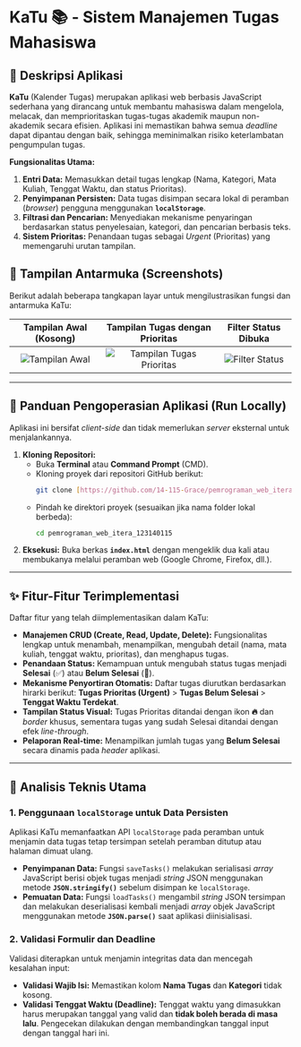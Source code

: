 # KaTu 📚 - Sistem Manajemen Tugas Mahasiswa

## 🌟 Deskripsi Aplikasi

**KaTu** (Kalender Tugas) merupakan aplikasi web berbasis JavaScript sederhana yang dirancang untuk membantu mahasiswa dalam mengelola, melacak, dan memprioritaskan tugas-tugas akademik maupun non-akademik secara efisien. Aplikasi ini memastikan bahwa semua *deadline* dapat dipantau dengan baik, sehingga meminimalkan risiko keterlambatan pengumpulan tugas.

**Fungsionalitas Utama:**
1.  **Entri Data:** Memasukkan detail tugas lengkap (Nama, Kategori, Mata Kuliah, Tenggat Waktu, dan status Prioritas).
2.  **Penyimpanan Persisten:** Data tugas disimpan secara lokal di peramban (*browser*) pengguna menggunakan **`localStorage`**.
3.  **Filtrasi dan Pencarian:** Menyediakan mekanisme penyaringan berdasarkan status penyelesaian, kategori, dan pencarian berbasis teks.
4.  **Sistem Prioritas:** Penandaan tugas sebagai *Urgent* (Prioritas) yang memengaruhi urutan tampilan.

## 📸 Tampilan Antarmuka (Screenshots)

Berikut adalah beberapa tangkapan layar untuk mengilustrasikan fungsi dan antarmuka KaTu:

| Tampilan Awal (Kosong) | Tampilan Tugas dengan Prioritas | Filter Status Dibuka |
| :---: | :---: | :---: |
| ![Tampilan Awal](/Screenshot/tampilanAwal.png) | ![Tampilan Tugas Prioritas](/Screenshot/TampilanTugasPrioritas.png) | ![Filter Status](/Screenshot/FIlterStatus.png) |

---

## 🚀 Panduan Pengoperasian Aplikasi (Run Locally)

Aplikasi ini bersifat *client-side* dan tidak memerlukan *server* eksternal untuk menjalankannya.

1.  **Kloning Repositori:**
    * Buka **Terminal** atau **Command Prompt** (CMD).
    * Kloning proyek dari repositori GitHub berikut:
        ```bash
        git clone [https://github.com/14-115-Grace/pemrograman_web_itera_123140115.git](https://github.com/14-115-Grace/pemrograman_web_itera_123140115.git)
        ```
    * Pindah ke direktori proyek (sesuaikan jika nama folder lokal berbeda):
        ```bash
        cd pemrograman_web_itera_123140115 
        ```
2.  **Eksekusi:** Buka berkas **`index.html`** dengan mengeklik dua kali atau membukanya melalui peramban web (Google Chrome, Firefox, dll.).

---

## ✨ Fitur-Fitur Terimplementasi

Daftar fitur yang telah diimplementasikan dalam KaTu:

* **Manajemen CRUD (Create, Read, Update, Delete):** Fungsionalitas lengkap untuk menambah, menampilkan, mengubah detail (nama, mata kuliah, tenggat waktu, prioritas), dan menghapus tugas.
* **Penandaan Status:** Kemampuan untuk mengubah status tugas menjadi **Selesai** (✅) atau **Belum Selesai** (🔄).
* **Mekanisme Penyortiran Otomatis:** Daftar tugas diurutkan berdasarkan hirarki berikut: **Tugas Prioritas (Urgent)** > **Tugas Belum Selesai** > **Tenggat Waktu Terdekat**.
* **Tampilan Status Visual:** Tugas Prioritas ditandai dengan ikon **🔥** dan *border* khusus, sementara tugas yang sudah Selesai ditandai dengan efek *line-through*.
* **Pelaporan Real-time:** Menampilkan jumlah tugas yang **Belum Selesai** secara dinamis pada *header* aplikasi.

---

## 🧠 Analisis Teknis Utama

### 1. Penggunaan `localStorage` untuk Data Persisten

Aplikasi KaTu memanfaatkan API `localStorage` pada peramban untuk menjamin data tugas tetap tersimpan setelah peramban ditutup atau halaman dimuat ulang.

* **Penyimpanan Data:** Fungsi `saveTasks()` melakukan serialisasi *array* JavaScript berisi objek tugas menjadi *string* JSON menggunakan metode **`JSON.stringify()`** sebelum disimpan ke `localStorage`.
* **Pemuatan Data:** Fungsi `loadTasks()` mengambil *string* JSON tersimpan dan melakukan deserialisasi kembali menjadi *array* objek JavaScript menggunakan metode **`JSON.parse()`** saat aplikasi diinisialisasi.

### 2. Validasi Formulir dan Deadline

Validasi diterapkan untuk menjamin integritas data dan mencegah kesalahan input:

* **Validasi Wajib Isi:** Memastikan kolom **Nama Tugas** dan **Kategori** tidak kosong.
* **Validasi Tenggat Waktu (Deadline):** Tenggat waktu yang dimasukkan harus merupakan tanggal yang valid dan **tidak boleh berada di masa lalu**. Pengecekan dilakukan dengan membandingkan tanggal input dengan tanggal hari ini.
